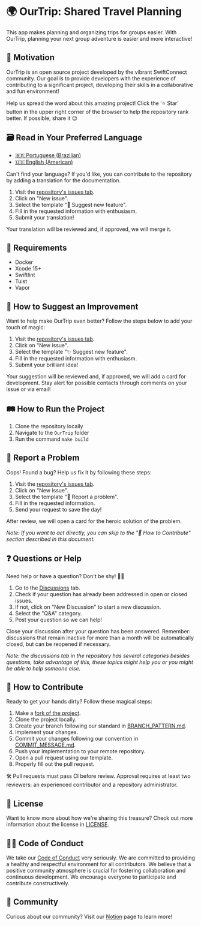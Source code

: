 # 🌍 OurTrip: Shared Travel Planning

This app makes planning and organizing trips for groups easier. With OurTrip, planning your next group adventure is easier and more interactive!

## 🌟 Motivation

OurTrip is an open source project developed by the vibrant SwiftConnect community. Our goal is to provide developers with the experience of contributing to a significant project, developing their skills in a collaborative and fun environment!

Help us spread the word about this amazing project! Click the '⭐️ Star' button in the upper right corner of the browser to help the repository rank better. If possible, share it 😉

## 🗃️ Read in Your Preferred Language

- [🇧🇷 Portuguese (Brazilian)](./Docs/PtBr/README.md)
- [🇺🇸 English (American)](./README.md)

Can't find your language? If you'd like, you can contribute to the repository by adding a translation for the documentation.

1. Visit the [repository's issues tab](https://github.com/PaoloProdossimoLopes/OurTrip/issues).
2. Click on "New issue".
3. Select the template "💬 Suggest new feature".
4. Fill in the requested information with enthusiasm.
5. Submit your translation!

Your translation will be reviewed and, if approved, we will merge it.

## 🧩 Requirements

- Docker
- Xcode 15+
- Swiftlint
- Tuist
- Vapor

## 🚀 How to Suggest an Improvement

Want to help make OurTrip even better? Follow the steps below to add your touch of magic:

1. Visit the [repository's issues tab](https://github.com/PaoloProdossimoLopes/OurTrip/issues).
2. Click on "New issue".
3. Select the template "✨ Suggest new feature".
4. Fill in the requested information with enthusiasm.
5. Submit your brilliant idea!

Your suggestion will be reviewed and, if approved, we will add a card for development. Stay alert for possible contacts through comments on your issue or via email!

## 🛤️ How to Run the Project

1. Clone the repository locally
2. Navigate to the `OurTrip` folder
3. Run the command `make build`

## 🐛 Report a Problem

Oops! Found a bug? Help us fix it by following these steps:

1. Visit the [repository's issues tab](https://github.com/PaoloProdossimoLopes/OurTrip/issues).
2. Click on "New issue".
3. Select the template "🐛 Report a problem".
4. Fill in the requested information.
5. Send your request to save the day!

After review, we will open a card for the heroic solution of the problem.

_Note: If you want to act directly, you can skip to the "🤝 How to Contribute" section described in this document._

## ❓ Questions or Help

Need help or have a question? Don't be shy! 🙋‍♂️

1. Go to the [Discussions](https://github.com/PaoloProdossimoLopes/OurTrip/discussions) tab.
2. Check if your question has already been addressed in open or closed issues.
3. If not, click on "New Discussion" to start a new discussion.
4. Select the "Q&A" category.
5. Post your question so we can help!

Close your discussion after your question has been answered. Remember: discussions that remain inactive for more than a month will be automatically closed, but can be reopened if necessary.

_Note: the discussions tab in the repository has several categories besides questions, take advantage of this, these topics might help you or you might be able to help someone else._

## 🤝 How to Contribute

Ready to get your hands dirty? Follow these magical steps:

1. Make a [fork of the project](https://docs.github.com/en/pull-requests/collaborating-with-pull-requests/working-with-forks/about-forks).
2. Clone the project locally.
3. Create your branch following our standard in [BRANCH_PATTERN.md](./Docs/BRANCH_PATTERN.md).
4. Implement your changes.
5. Commit your changes following our convention in [COMMIT_MESSAGE.md](./Docs/COMMIT_MESSAGE.md).
6. Push your implementation to your remote repository.
7. Open a pull request using our template.
8. Properly fill out the pull request.

🛠 Pull requests must pass CI before review. Approval requires at least two reviewers: an experienced contributor and a repository administrator.

## 📜 License

Want to know more about how we're sharing this treasure? Check out more information about the license in [LICENSE](./LICENSE).

## ✌🏼 Code of Conduct

We take our [Code of Conduct](./CODE_OF_CONDUCT) very seriously. We are committed to providing a healthy and respectful environment for all contributors. We believe that a positive community atmosphere is crucial for fostering collaboration and continuous development. We encourage everyone to participate and contribute constructively.

## 👥 Community

Curious about our community? Visit our [Notion](https://paolo-prodossimo-lopes.notion.site/Swift-Connect-Feed-b2f769f82c524b1e84faa582e4d983e6) page to learn more!
